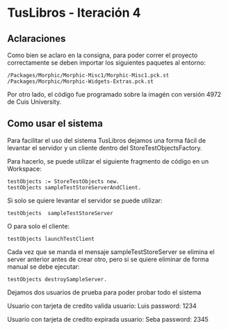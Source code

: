 # TusLibros - Iteración 4

## Aclaraciones

Como bien se aclaro en la consigna, para poder correr el proyecto correctamente se deben importar los siguientes paquetes al entorno:
```
/Packages/Morphic/Morphic-Misc1/Morphic-Misc1.pck.st
/Packages/Morphic/Morphic-Widgets-Extras.pck.st
```
Por otro lado, el código fue programado sobre la imagén con versión 4972 de Cuis University.

## Como usar el sistema

Para facilitar el uso del sistema TusLibros dejamos una forma fácil de levantar el servidor y un cliente dentro del StoreTestObjectsFactory.

Para hacerlo, se puede utilizar el siguiente fragmento de código en un Workspace:
```Smalltalk
testObjects := StoreTestObjects new.
testObjects sampleTestStoreServerAndClient.
```

Si solo se quiere levantar el servidor se puede utilizar:
```Smalltalk
testObjects  sampleTestStoreServer
```
O para solo el cliente: 
```Smalltalk
testObjects launchTestClient 
```
Cada vez que se manda el mensaje sampleTestStoreServer se elimina el server anterior antes de crear otro, pero si se quiere eliminar de forma manual se debe ejecutar:
```Smalltalk
testObjects destroySampleServer.
```

Dejamos dos usuarios de prueba para poder probar todo el sistema

Usuario con tarjeta de credito valida
usuario: Luis
password: 1234

Usuario con tarjeta de credito expirada
usuario: Seba
password: 2345